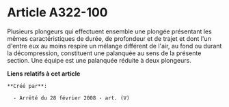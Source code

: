 # Article A322-100

Plusieurs plongeurs qui effectuent ensemble une plongée présentant les mêmes caractéristiques de durée, de profondeur et de
trajet et dont l'un d'entre eux au moins respire un mélange différent de l'air, au fond ou durant la décompression,
constituent une palanquée au sens de la présente section. Une équipe est une palanquée réduite à deux plongeurs.

**Liens relatifs à cet article**

	**Créé par**:

	  - Arrêté du 28 février 2008 - art. (V)
